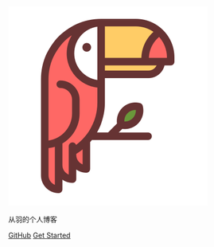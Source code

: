 ![logo](./toco.svg)

从羽的个人博客

[GitHub](https://github.com/con-yu/con-yu.github.io)
[Get Started](#README)
